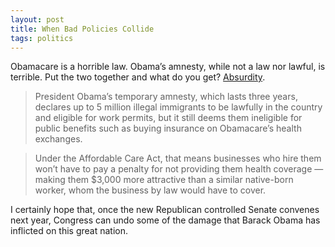 ```yaml
---
layout: post
title: When Bad Policies Collide
tags: politics
---
```


Obamacare is a horrible law. Obama’s amnesty, while not a law nor lawful, is terrible. Put the two together and what do you get? [Absurdity](http://www.washingtontimes.com/news/2014/nov/25/obama-amnesty-obamacare-clash-businesses-have-3000/).

> President Obama’s temporary amnesty, which lasts three years, declares up to 5 million illegal immigrants to be lawfully in the country and eligible for work permits, but it still deems them ineligible for public benefits such as buying insurance on Obamacare’s health exchanges.

> Under the Affordable Care Act, that means businesses who hire them won’t have to pay a penalty for not providing them health coverage — making them $3,000 more attractive than a similar native-born worker, whom the business by law would have to cover.

I certainly hope that, once the new Republican controlled Senate convenes next year, Congress can undo some of the damage that Barack Obama has inflicted on this great nation.
